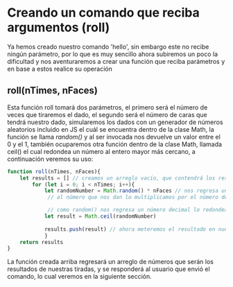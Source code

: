 # Creando un comando que reciba argumentos (roll)
Ya hemos creado nuestro comando 'hello', sin embargo este no recibe ningún parámetro, por lo que es muy sencillo ahora subiremos un poco la dificultad y nos aventuraremos a crear una función que reciba parámetros y en base a estos realice su operación

## roll(nTimes, nFaces)
Esta función roll tomará dos parámetros, el primero será el número de veces que tiraremos el dado, el segundo será el número de caras que tendrá nuestro dado, simularemos los dados con un generador de números aleatorios incluido en JS el cuál se encuentra dentro de la clase Math, la función se llama *random()* y al ser invocada nos devuelve un valor entre el 0 y el 1, también ocuparemos otra función dentro de la clase
Math, llamada ceil() el cual redondea un número al entero mayor más cercano, a continuación veremos su uso:

```js
function roll(nTimes, nFaces){
    let results = [] // creamos un arreglo vacío, que contendrá los resultados
        for (let i = 0; i < nTimes; i++){
            let randomNumber = Math.random() * nFaces // nos regresa un número del 0 al 1
             // al número que nos dan lo multiplicamos por el número de caras

             // como random() nos regresa un número decimal lo redondearemos con ceil()
            let result = Math.ceil(randomNumber)
            
            results.push(result) // ahora meteremos el resultado en nuestro arreglo de resultados
            }
    return results 
}
```
La función creada arriba regresará un arreglo de números que serán los resultados de nuestras tiradas, y se responderá al usuario que envió el comando, lo cual veremos en la siguiente sección.